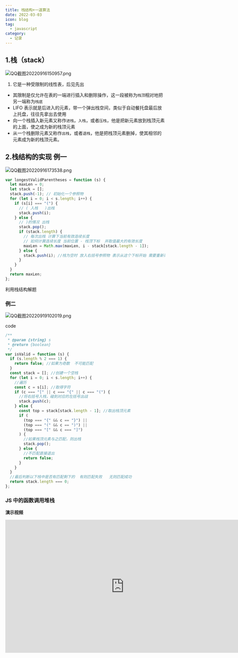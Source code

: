 ```yaml
---
title: 栈结构+一道算法
date: 2022-03-03
icon: blog
tag:
  - javascript
category:
  - 记录
---
```


## 1.栈（stack）

![QQ截图20220916150957.png](https://s2.loli.net/2022/09/16/PSWIgxmMZ4RKpF9.png)

1. 它是一种受限制的线性表，后见先出

- 其限制是仅允许在表的一端进行插入和删除操作，这一段被称为`栈顶`相对地把另一端称为`栈底`
- LIFO 表示就是后进入的元素，带一个弹出栈空间，类似于自动餐托盘最后放上托盘，往往先拿出去使用
- 向一个栈插入新元素又称作`进栈`，`入栈`，或者`压栈`，他是把新元素放到栈顶元素的上面，使之成为新的栈顶元素
- 从一个栈删除元素又称作`出栈`，或者`退栈`，他是把栈顶元素删掉，使其相邻的元素成为新的栈顶元素。

## 2.栈结构的实现 例一

![QQ截图20220916173538.png](https://s2.loli.net/2022/09/16/TYaosZUxe2y8bIv.png)

```javascript
var longestValidParentheses = function (s) {
  let maxLen = 0;
  let stack = [];
  stack.push(-1); // 初始化一个参照物
  for (let i = 0; i < s.length; i++) {
    if (s[i] === "(") {
      // ( 入栈   )出栈
      stack.push(i);
    } else {
      // )的情况 出栈
      stack.pop();
      if (stack.length) {
        // 每次出栈 计算下当前有效连续长度
        // 如何计算连续长度 当前位置 - 栈顶下标  并取值最大的有效长度
        maxLen = Math.max(maxLen, i - stack[stack.length - 1]);
      } else {
        stack.push(i); //栈为空时 放入右括号参照物 表示从这个下标开始 需要重新计算长度
      }
    }
  }
  return maxLen;
};
```

利用栈结构解题

### 例二

![QQ截图20220919102019.png](https://s2.loli.net/2022/09/19/rV46HcgxIdEjk5M.png)

code

```javascript
/**
 * @param {string} s
 * @return {boolean}
 */
var isValid = function (s) {
  if (s.length % 2 === 1) {
    return false; //如果为奇数  不可能匹配
  }
  const stack = []; //创建一个空栈
  for (let i = 0; i < s.length; i++) {
    //遍历
    const c = s[i]; //取得字符
    if (c === "[" || c === "{" || c === "(") {
      //将右括号入栈，碰到对应的左括号出战
      stack.push(c);
    } else {
      const top = stack[stack.length - 1]; //取出栈顶元素
      if (
        (top === "{" && c == "}") ||
        (top === "(" && c == ")") ||
        (top === "[" && c === "]")
      ) {
        //如果栈顶元素与之匹配，则出栈
        stack.pop();
      } else {
        //不匹配直接退出
        return false;
      }
    }
  }
  //最后判断以下栈中是否有匹配剩下的  有则匹配失败   无则匹配成功
  return stack.length === 0;
};
```

### JS 中的函数调用堆栈

**演示视频**

<iframe height=419 width=745 src='https://player.youku.com/embed/XNTkwNDc3NTQ2MA==' frameborder=0 allowfullscreen='true'></iframe>
